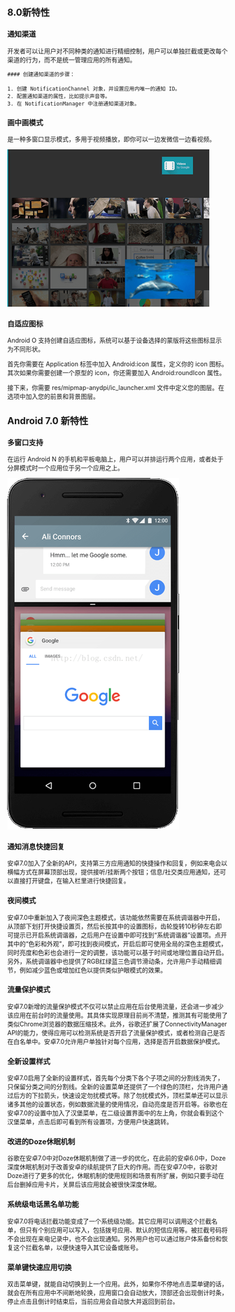 ## 8.0新特性

### 通知渠道

开发者可以让用户对不同种类的通知进行精细控制，用户可以单独拦截或更改每个渠道的行为，而不是统一管理应用的所有通知。

	#### 创建通知渠道的步骤：

	1. 创建 NotificationChannel 对象，并设置应用内唯一的通知 ID。
	2. 配置通知渠道的属性，比如提示声音等。
	3. 在 NotificationManager 中注册通知渠道对象。

### 画中画模式

是一种多窗口显示模式，多用于视频播放，即你可以一边发微信一边看视频。
   
![](img/PIP.png) 

### 自适应图标

Android O 支持创建自适应图标，系统可以基于设备选择的蒙版将这些图标显示为不同形状。

首先你需要在 Application 标签中加入 Android:icon 属性，定义你的 icon 图标。其次如果你需要创建一个原型的 icon，你还需要加入 Android:roundIcon 属性。

接下来，你需要 res/mipmap-anydpi/ic_launcher.xml 文件中定义您的图层。在 <maskable-icon> 选项中加入您的前景和背景图层。

## Android 7.0 新特性

### 多窗口支持
在运行 Android N 的手机和平板电脑上，用户可以并排运行两个应用，或者处于分屏模式时一个应用位于另一个应用之上。 

![](img/multi_window.png) 

### 通知消息快捷回复
安卓7.0加入了全新的API，支持第三方应用通知的快捷操作和回复，例如来电会以横幅方式在屏幕顶部出现，提供接听/挂断两个按钮；信息/社交类应用通知，还可以直接打开键盘，在输入栏里进行快捷回复。

### 夜间模式
安卓7.0中重新加入了夜间深色主题模式，该功能依然需要在系统调谐器中开启，从顶部下划打开快捷设置页，然后长按其中的设置图标，齿轮旋转10秒钟左右即可提示已开启系统调谐器，之后用户在设置中即可找到“系统调谐器”设置项。点开其中的“色彩和外观”，即可找到夜间模式，开启后即可使用全局的深色主题模式，同时亮度和色彩也会进行一定的调整，该功能可以基于时间或地理位置自动开启。另外，系统调谐器中也提供了RGB红绿蓝三色调节滑动条，允许用户手动精细调节，例如减少蓝色或增加红色以提供类似护眼模式的效果。

### 流量保护模式
安卓7.0新增的流量保护模式不仅可以禁止应用在后台使用流量，还会进一步减少该应用在前台时的流量使用。其具体实现原理目前尚不清楚，推测其有可能使用了类似Chrome浏览器的数据压缩技术。此外，谷歌还扩展了ConnectivityManager API的能力，使得应用可以检测系统是否开启了流量保护模式，或者检测自己是否在白名单中。安卓7.0允许用户单独针对每个应用，选择是否开启数据保护模式。

### 全新设置样式
安卓7.0启用了全新的设置样式，首先每个分类下各个子项之间的分割线消失了，只保留分类之间的分割线。全新的设置菜单还提供了一个绿色的顶栏，允许用户通过后方的下拉箭头，快速设定勿扰模式等。除了勿扰模式外，顶栏菜单还可以显示诸多其他的设置状态，例如数据流量的使用情况，自动亮度是否开启等。谷歌也在安卓7.0的设置中加入了汉堡菜单，在二级设置界面中的左上角，你就会看到这个汉堡菜单，点击后即可看到所有设置项，方便用户快速跳转。

### 改进的Doze休眠机制
谷歌在安卓7.0中对Doze休眠机制做了进一步的优化，在此前的安卓6.0中，Doze深度休眠机制对于改善安卓的续航提供了巨大的作用。而在安卓7.0中，谷歌对Doze进行了更多的优化，休眠机制的使用规则和场景有所扩展，例如只要手动在后台删掉应用卡片，关屏后该应用就会被很快深度休眠。

### 系统级电话黑名单功能
安卓7.0将电话拦截功能变成了一个系统级功能。其它应用可以调用这个拦截名单，但只有个别应用可以写入，包括拨号应用、默认的短信应用等。被拦截号码将不会出现在来电记录中，也不会出现通知。另外用户也可以通过账户体系备份和恢复这个拦截名单，以便快速导入其它设备或账号。

### 菜单键快速应用切换
双击菜单键，就能自动切换到上一个应用。此外，如果你不停地点击菜单键的话，就会在所有应用中不间断地轮换，应用窗口会自动放大，顶部还会出现倒计时条，停止点击且倒计时结束后，当前应用会自动放大并返回到前台。




